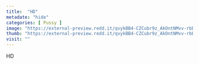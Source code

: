 ```yaml
---
title:  "HD"
metadate: "hide"
categories: [ Pussy ]
image: "https://external-preview.redd.it/qvykBB4-CZCubr9z_AkOntNMvv-rbET_sElvAu0rbOY.jpg?auto=webp&s=8c85fd92258f370fb09dbf1a589f0a4a699cede7"
thumb: "https://external-preview.redd.it/qvykBB4-CZCubr9z_AkOntNMvv-rbET_sElvAu0rbOY.jpg?width=1080&crop=smart&auto=webp&s=cbaa8fcbc589e7cd54e86ff54e612231a2f89a83"
visit: ""
---
```

HD
